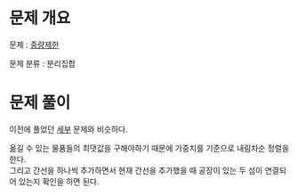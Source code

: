 # 문제 개요

문제 : [중량제한](https://www.acmicpc.net/problem/1939)

문제 분류 : 분리집합

# 문제 풀이

이전에 풀었던 [세부](https://www.acmicpc.net/problem/13905) 문제와 비슷하다.

옮길 수 있는 물품들의 최댓값을 구해야하기 때문에 가중치를 기준으로 내림차순 정렬을 한다.  
그리고 간선을 하나씩 추가하면서 현재 간선을 추가했을 때 공장이 있는 두 섬이 연결되어 있는지 확인을 하면 된다.
